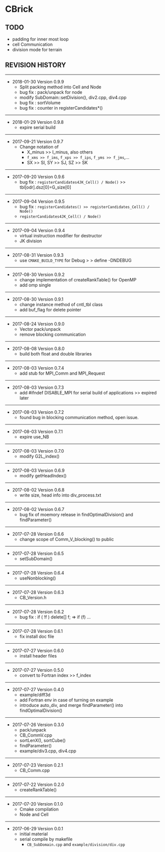 # CBrick

## TODO
- padding for inner most loop
- cell Communication
- division mode for terrain

## REVISION HISTORY

---
- 2018-01-30 Version 0.9.9
  - Split packing method into Cell and Node
  - bug fix : pack/unpack for node
  - modify SubDomain::setDivision(), div2.cpp, div4.cpp
  - bug fix : sortVolume
  - bug fix : counter in registerCandidates*()


---
- 2018-01-29 Version 0.9.8
  - expire serial build


---
- 2017-09-21 Version 0.9.7
  - Change notation of
    - X_minus >> I_minus, also others
    - `f_xms >> f_ims`, `f_xps >> f_ips`, `f_yms >> f_jms`,...
    - SX >> SI, SY >> SJ, SZ >> SK


---
- 2017-09-20 Version 0.9.6
  - bug fix : `registerCandidates4JK_Cell() / Node()` >>  tbl[odr].dsz[0]=G_size[0]


---
- 2017-09-04 Version 0.9.5
  - bug fix : `registerCandidates() >> registerCandidates_Cell() / Node()`
  - `registerCandidates4JK_Cell() / Node()`


---
- 2017-09-04 Version 0.9.4
  - virtual instruction modifier for destructor
  - JK division

---
- 2017-08-31 Version 0.9.3
  - use `CMAKE_BUILD_TYPE` for Debug > > define -DNDEBUG

---
- 2017-08-30 Version 0.9.2
  - change implementation of createRankTable() for OpenMP
  - add omp single

---
- 2017-08-30 Version 0.9.1
  - change instance method of cntl_tbl class
  - add buf_flag for delete pointer

---
- 2017-08-24 Version 0.9.0
  - Vector pack/unpack
  - remove blocking communication


---
- 2017-08-08 Version 0.8.0
  - build both float and double libraries


---
- 2017-08-03 Version 0.7.4
  - add stub for MPI_Comm and MPI_Request


---
- 2017-08-03 Version 0.7.3
  - add #ifndef DISABLE_MPI for serial build of applications >> expired later


---
- 2017-08-03 Version 0.7.2
  - found bug in blocking communication method, open issue.


---
- 2017-08-03 Version 0.7.1
  - expire use_NB


---
- 2017-08-03 Version 0.7.0
  - modify G2L_index()


---
- 2017-08-03 Version 0.6.9
  - modify getHeadIndex()


---
- 2017-08-02 Version 0.6.8
  - write size, head info into div_process.txt


---
- 2017-08-02 Version 0.6.7
  - bug fix of moemory release in findOptimalDivision() and findParameter()


---
- 2017-07-28 Version 0.6.6
  - change scope of Comm_V_blocking() to public


---
- 2017-07-28 Version 0.6.5
  - setSubDomain()


---
- 2017-07-28 Version 0.6.4
  - useNonblocking()


---
- 2017-07-28 Version 0.6.3
  - CB_Version.h


---
- 2017-07-28 Version 0.6.2
  - bug fix : if ( !f ) delete[] f; => if (f) ...


---
- 2017-07-28 Version 0.6.1
  - fix install doc file


---
- 2017-07-27 Version 0.6.0
  - install header files


---
- 2017-07-27 Version 0.5.0
  - convert to Fortran index >> f_index


---
- 2017-07-27 Version 0.4.0
  - example/diff3d
  - add Fortran env in case of turning on example
  - introduce auto_div, and merge findParameter() into findOptimalDivision()


---
- 2017-07-26 Version 0.3.0
  - pack/unpack
  - CB_CommV.cpp
  - sortLenX(), sortCube()
  - findParameter()
  - example/div3.cpp, div4.cpp


---
- 2017-07-23 Version 0.2.1
  - CB_Comm.cpp


---
- 2017-07-22 Version 0.2.0
  - createRankTable()

---
- 2017-07-20 Version 0.1.0
  - Cmake compilation
  - Node and Cell


---
- 2017-06-29 Version 0.0.1
  - initial material
  - serial compile by makefile
    - `CB_SubDomain.cpp` and `example/division/div.cpp`
